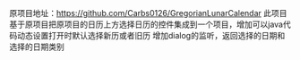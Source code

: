 原项目地址：https://github.com/Carbs0126/GregorianLunarCalendar
此项目基于原项目把原项目的日历上方选择日历的控件集成到一个项目，增加可以java代码动态设置打开时默认选择新历或者旧历
增加dialog的监听，返回选择的日期和选择的日期类别
